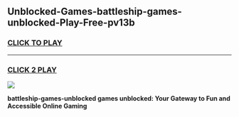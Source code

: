 
## Unblocked-Games-battleship-games-unblocked-Play-Free-pv13b
<h3>
<a href="https://premium76.site?title=battleship-games-unblocked&ref=10A">CLICK TO PLAY</a></h3>
<hr>

<h3>
<a href="https://premium76.site?title=battleship-games-unblocked&ref=10A">CLICK 2 PLAY</a>
  
</h3>

<a href="https://premium76.site?title=battleship-games-unblocked&ref=10A"><img src="https://clearcache.store/games.png"></a>


**battleship-games-unblocked games unblocked: Your Gateway to Fun and Accessible Online Gaming**
